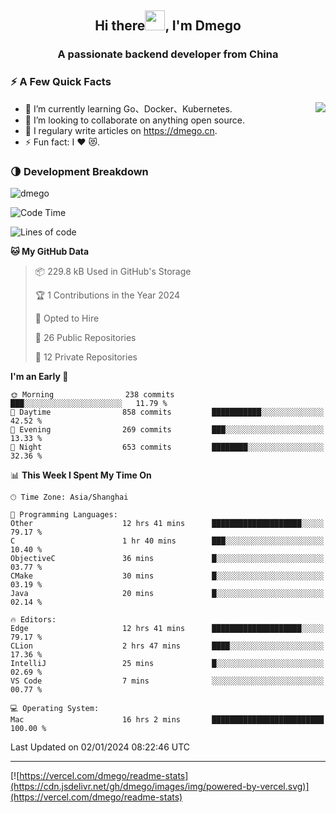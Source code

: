 <h2 align="center">Hi there<img src="https://cdn.jsdelivr.net/gh/dmego/images/img/Hi.gif" height="32" />, I'm Dmego </h2>
<h3 align="center">A passionate backend developer from China</h3>

### ⚡️ A Few Quick Facts

<img align="right" src="https://readme-stats-dmego.vercel.app/api?username=dmego&show_icons=true&icon_color=1573B3&hide_title=true&text_color=718096&bg_color=00000000&hide_border=true"/>

<ul>
    <li> 🌱 I’m currently learning Go、Docker、Kubernetes.</li>
    <li> 👯 I’m looking to collaborate on anything open source.</li>
    <li> 📝 I regulary write articles on <a href="https://dmego.cn">https://dmego.cn</a>.</li>
    <li> ⚡ Fun fact: I ❤️ 😻.</li>
</ul>

### 🌗 Development Breakdown

<img src="https://komarev.com/ghpvc/?username=dmego" alt="dmego" />

<!--START_SECTION:waka-->
![Code Time](http://img.shields.io/badge/Code%20Time-2%2C437%20hrs%2036%20mins-blue)

![Lines of code](https://img.shields.io/badge/From%20Hello%20World%20I%27ve%20Written-681.2%20thousand%20lines%20of%20code-blue)

**🐱 My GitHub Data** 

> 📦 229.8 kB Used in GitHub's Storage 
 > 
> 🏆 1 Contributions in the Year 2024
 > 
> 💼 Opted to Hire
 > 
> 📜 26 Public Repositories 
 > 
> 🔑 12 Private Repositories 
 > 
**I'm an Early 🐤** 

```text
🌞 Morning                238 commits         ███░░░░░░░░░░░░░░░░░░░░░░   11.79 % 
🌆 Daytime                858 commits         ███████████░░░░░░░░░░░░░░   42.52 % 
🌃 Evening                269 commits         ███░░░░░░░░░░░░░░░░░░░░░░   13.33 % 
🌙 Night                  653 commits         ████████░░░░░░░░░░░░░░░░░   32.36 % 
```


📊 **This Week I Spent My Time On** 

```text
🕑︎ Time Zone: Asia/Shanghai

💬 Programming Languages: 
Other                    12 hrs 41 mins      ████████████████████░░░░░   79.17 % 
C                        1 hr 40 mins        ███░░░░░░░░░░░░░░░░░░░░░░   10.40 % 
ObjectiveC               36 mins             █░░░░░░░░░░░░░░░░░░░░░░░░   03.77 % 
CMake                    30 mins             █░░░░░░░░░░░░░░░░░░░░░░░░   03.19 % 
Java                     20 mins             █░░░░░░░░░░░░░░░░░░░░░░░░   02.14 % 

🔥 Editors: 
Edge                     12 hrs 41 mins      ████████████████████░░░░░   79.17 % 
CLion                    2 hrs 47 mins       ████░░░░░░░░░░░░░░░░░░░░░   17.36 % 
IntelliJ                 25 mins             █░░░░░░░░░░░░░░░░░░░░░░░░   02.69 % 
VS Code                  7 mins              ░░░░░░░░░░░░░░░░░░░░░░░░░   00.77 % 

💻 Operating System: 
Mac                      16 hrs 2 mins       █████████████████████████   100.00 % 
```


 Last Updated on 02/01/2024 08:22:46 UTC
<!--END_SECTION:waka-->

---

[![https://vercel.com/dmego/readme-stats](https://cdn.jsdelivr.net/gh/dmego/images/img/powered-by-vercel.svg)](https://vercel.com/dmego/readme-stats)

